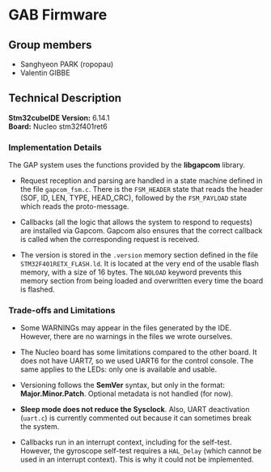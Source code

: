 # GAB Firmware

## Group members
- Sanghyeon PARK (ropopau)
- Valentin GIBBE

## Technical Description

**Stm32cubeIDE Version:** 6.14.1  
**Board:** Nucleo stm32f401ret6

### Implementation Details

The GAP system uses the functions provided by the **libgapcom** library.

- Request reception and parsing are handled in a state machine defined in the file `gapcom_fsm.c`. There is the `FSM_HEADER` state that reads the header (SOF, ID, LEN, TYPE, HEAD_CRC), followed by the `FSM_PAYLOAD` state which reads the proto-message.

- Callbacks (all the logic that allows the system to respond to requests) are installed via Gapcom. Gapcom also ensures that the correct callback is called when the corresponding request is received.

- The version is stored in the `.version` memory section defined in the file `STM32F401RETX_FLASH.ld`. It is located at the very end of the usable flash memory, with a size of 16 bytes. The `NOLOAD` keyword prevents this memory section from being loaded and overwritten every time the board is flashed.

### Trade-offs and Limitations

- Some WARNINGs may appear in the files generated by the IDE. However, there are no warnings in the files we wrote ourselves.

- The Nucleo board has some limitations compared to the other board. It does not have UART7, so we used UART6 for the control console. The same applies to the LEDs: only one is available and usable.

- Versioning follows the **SemVer** syntax, but only in the format: **Major.Minor.Patch**. Optional metadata is not handled (for now).

- **Sleep mode does not reduce the Sysclock**. Also, UART deactivation (`uart.c`) is currently commented out because it can sometimes break the system.

- Callbacks run in an interrupt context, including for the self-test. However, the gyroscope self-test requires a `HAL_Delay` (which cannot be used in an interrupt context). This is why it could not be implemented.
